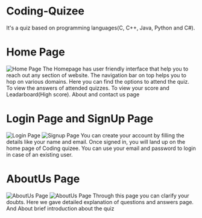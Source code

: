 # Coding-Quizee
It's a quiz based on programming languages(C, C++, Java, Python and C#).

# Home Page
![Home Page](https://user-images.githubusercontent.com/87319402/147824434-8c5b9410-6afa-4637-aff3-b8a05cb12ecd.png)
The Homepage has user friendly interface that help you to reach out any section of website. The navigation bar on top helps you to hop on various domains. Here you can find the options to attend the quiz. To view the answers of attended quizzes. To view your score and Leadarboard(High score).	About and contact us page



# Login Page and SignUp Page
![Login Page](https://user-images.githubusercontent.com/87319402/147824508-11c24fe1-3245-448d-8400-9122157656d4.png)
![Signup Page](https://user-images.githubusercontent.com/87319402/147824629-09f56199-dd7d-49bd-9d99-1acb58bc330a.png)
You can create your account by filling the details like your name and email. Once signed in, you will land up on the home page of Coding quizee. You can use your email and password to login in case of an existing user.



# AboutUs Page
![AboutUs Page](https://user-images.githubusercontent.com/87319402/147824785-9e517f56-6591-4540-b16f-b33b09c9317f.png)
![AboutUs Page](https://user-images.githubusercontent.com/87319402/147824788-5b8ce51b-5b98-4357-a5a0-60c4e85caedc.png)
Through this page you can clarify your doubts.	Here we gave detailed explanation of questions and answers page.	And About brief introduction about the quiz
